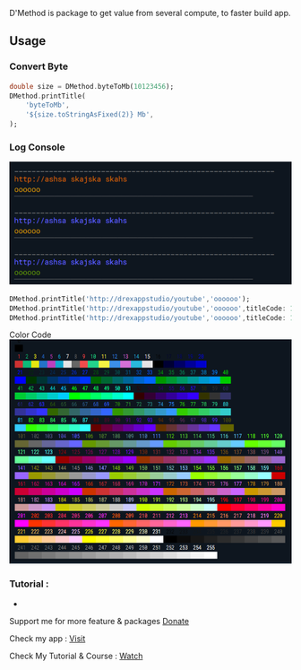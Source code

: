 D'Method is package to get value from several compute, to faster build app.

## Usage

### Convert Byte
```dart
double size = DMethod.byteToMb(10123456);
DMethod.printTitle(
    'byteToMb',
    '${size.toStringAsFixed(2)} Mb',
);
```

### Log Console

<img src="https://github.com/indratrisnar/d_method/raw/master/pic/dmethod_printtitle.png" alt="dmethod_printtitle" width="540">

```dart
DMethod.printTitle('http://drexappstudio/youtube','oooooo');
DMethod.printTitle('http://drexappstudio/youtube','oooooo',titleCode: 105);
DMethod.printTitle('http://drexappstudio/youtube','oooooo',titleCode: 105,bodyCode: 106);
```

Color Code
<img src="https://github.com/indratrisnar/d_method/raw/master/pic/dmethod_printtitle_color_code.png" alt="dmethod_printtitle_color_code" height="400">


### Tutorial :
-

Support me for more feature & packages
[Donate](https://www.paypal.com/paypalme/indratrisnar)

Check my app : [Visit](https://indratrisnar.github.io/projects.html)

Check My Tutorial & Course : [Watch](https://www.youtube.com/channel/UC0d_xINEvCtlDCpWfBpnYpA)